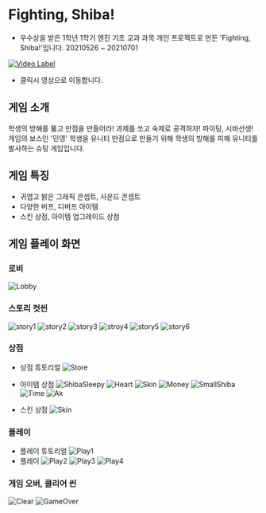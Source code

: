 # Fighting, Shiba!

* 우수상을 받은 1학년 1학기 엔진 기초 교과 과목 개인 프로젝트로 만든 'Fighting, Shiba!'입니다. 
20210526 ~ 20210701

[![Video Label](https://img.youtube.com/vi/d36qKLiICJA/0.jpg)](https://youtu.be/d36qKLiICJA)
* 클릭시 영상으로 이동합니다.

## 게임 소개
학생의 방해를 뚫고 만점을 만들어라! 과제를 쏘고 숙제로 공격하자! 파이팅, 시바선생! 게임의 보스인 '민영' 학생을 유니티 만점으로 만들기 위해 학생의 방해를 피해 유니티를 발사하는 슈팅 게임입니다.

## 게임 특징
* 귀엽고 밝은 그래픽 콘셉트, 사운드 콘셉트
* 다양한 버프, 디버프 아이템
* 스킨 상점, 아이템 업그레이드 상점

## 게임 플레이 화면
### 로비
![Lobby](https://user-images.githubusercontent.com/77655318/170050941-e301c4b1-6c46-44ff-81df-4267e7f387a4.png)

### 스토리 컷씬
![story1](https://user-images.githubusercontent.com/77655318/170051070-cbceba0d-ae25-4f33-b33b-ebbec8fa5bf6.png)
![story2](https://user-images.githubusercontent.com/77655318/170051093-c5fea62c-277a-44a9-aefb-e5914d538db5.png)
![story3](https://user-images.githubusercontent.com/77655318/170051114-0b147090-6d13-4fc5-8525-3c93b0d50a32.png)
![stroy4](https://user-images.githubusercontent.com/77655318/170051160-45f26c68-c4c3-4005-8ab9-8b03c36505d6.png)
![story5](https://user-images.githubusercontent.com/77655318/170051126-37f2c06c-cf2f-4f74-8cfb-38b36dd75fd4.png)
![story6](https://user-images.githubusercontent.com/77655318/170051137-9e34c915-85cd-4f9f-924d-e65eb48ce9ef.png)

### 상점
* 상점 튜토리얼
![Store](https://user-images.githubusercontent.com/77655318/170051656-2244ba89-692e-4c05-8d5b-9b8b8cc33535.png)

* 아이템 상점
![ShibaSleepy](https://user-images.githubusercontent.com/77655318/170052411-5fa4a016-78de-4e57-8dde-7ad73df2b636.png)
![Heart](https://user-images.githubusercontent.com/77655318/170051587-b4ce1c0c-c041-44b4-9b94-cb74869b3c04.png)
![Skin](https://user-images.githubusercontent.com/77655318/170051566-8bdecb29-7b4e-4f07-aecd-d53afa78906b.png)
![Money](https://user-images.githubusercontent.com/77655318/170052157-ac599784-28cd-4e88-aea3-8ef3edd85d0b.png)
![SmallShiba](https://user-images.githubusercontent.com/77655318/170051570-e3a97069-5922-4eb1-a28f-916cc2208235.png)
![Time](https://user-images.githubusercontent.com/77655318/170051573-4a3269e1-30d5-4f81-964c-47c4394f0891.png)
![Ak](https://user-images.githubusercontent.com/77655318/170051579-3e68d958-99dd-4fdf-b2de-9418bb0ab034.png)

* 스킨 상점
![Skin](https://user-images.githubusercontent.com/77655318/170051774-0c004d85-6ceb-4e63-beaa-7126f15e93c8.png)

### 플레이
* 플레이 튜토리얼
![Play1](https://user-images.githubusercontent.com/77655318/170051858-cd464847-9c35-4cc0-bcf7-f84c1814fcf4.png)
* 플레이
![Play2](https://user-images.githubusercontent.com/77655318/170051869-c1003541-07a6-48c0-ac29-3a7b8f523554.png)
![Play3](https://user-images.githubusercontent.com/77655318/170051874-244a9874-a8d2-464d-8973-712a83bffc88.png)
![Play4](https://user-images.githubusercontent.com/77655318/170051888-3b079466-b141-4a76-828d-5a8ed389adff.png)

### 게임 오버, 클리어 씬
![Clear](https://user-images.githubusercontent.com/77655318/170052228-d695fd56-25d9-40b2-8e88-c1fa4363732a.png)
![GameOver](https://user-images.githubusercontent.com/77655318/170052239-0f440346-6d89-4b90-b424-04b94fa04261.png)

